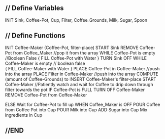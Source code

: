 ## // Define Variables
INIT Sink, Coffee-Pot,  Cup, Filter, Coffee_Grounds, Milk, Sugar, Spoon
## // Define Functions
INIT Coffee-Maker (Coffee-Pot, filter-place)
START Sink
REMOVE Coffee-Pot from Coffee_Maker //pop it from the array
  WHILE Coffee-Pot is empty  //Boolean False
  {
    FILL Coffee-Pot with Water
   }
 TURN Sink OFF
  WHILE Coffee-Maker is empty // boolean false  
 {
  FILL Coffee-Maker with Water
 }
PLACE Coffee-Pot in Coffee-Maker //push into the array
PLACE Filter in Coffee-Maker //push into the array
COMPUTE (amount of Coffee-Grounds) to INSERT Coffee-Maker's filter-place
START Coffee-Maker
//Patiently watch and wait for Coffee to drip down through filter towards the pot
  IF Coffee-Pot is FULL
    TURN OFF Coffee-Maker
    REMOVE Coffee-Pot from Coffee-Maker
    
  ELSE
    Wait for Coffee-Pot to fill up
WHEN Coffee_Maker is OFF
    POUR Coffee from Coffee Pot into Cup
    POUR Milk into Cup
    ADD Sugar into Cup
Mix ingredients in Cup

## //END


